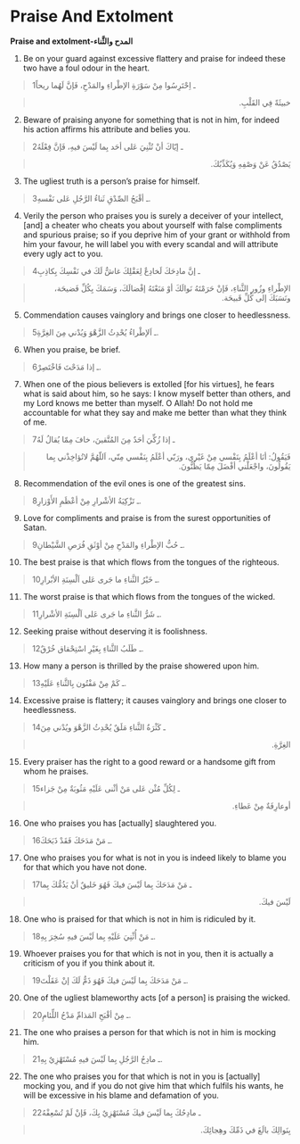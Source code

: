 Praise And Extolment
====================

**Praise and extolment-المدح والثَّناء**

1. Be on your guard against excessive flattery and praise for indeed
these two have a foul odour in the heart.

> 1ـ اِحْتَرِسُوا مِنْ سَوْرَةِ الإطْراءِ والمَدْحِ، فَإنَّ لَهُما ريحاً
<blockquote dir="rtl">
  <p>
خبيثَةً فِي القَلْبِ.
  </p>
</blockquote>

2. Beware of praising anyone for something that is not in him, for
indeed his action affirms his attribute and belies you.

> 2ـ إيّاكَ أنْ تُثْنِيَ عَلى أحَد بِما لَيْسَ فيهِ، فَإنَّ فِعْلَهُ
<blockquote dir="rtl">
  <p>
يَصْدُقُ عَنْ وَصْفِهِ وَيُكَذِّبُكَ.
  </p>
</blockquote>

3. The ugliest truth is a person’s praise for himself.

> 3ـ أقْبَحُ الصِّدْقِ ثَناءُ الرَّجُلِ عَلى نَفْسهِ.

4. Verily the person who praises you is surely a deceiver of your
intellect, [and] a cheater who cheats you about yourself with false
compliments and spurious praise; so if you deprive him of your grant or
withhold from him your favour, he will label you with every scandal and
will attribute every ugly act to you.

> 4ـ إنَّ مادِحَكَ لَخادِعٌ لِعَقْلِكَ غاشٌّ لَكَ في نَفْسِكَ بِكاذِبِ
<blockquote dir="rtl">
  <p>
الإطْراءِ وزُورِ الثَّناءِ، فَإنْ حَرَمْتَهُ نَوالَكَ أوْ مَنَعْتَهُ
إفْضالَكَ، وَسَمَكَ بِكُلِّ فَضيحَة، ونَسَبَكَ إلى كُلِّ قَبيحَة.
  </p>
</blockquote>

5. Commendation causes vainglory and brings one closer to heedlessness.

> 5ـ اَلإطْراءُ يُحْدِثُ الزَّهْوَ وَيُدْني مِنَ الغِرَّةِ.

6. When you praise, be brief.

> 6ـ إذا مَدَحْتَ فَاخْتَصِرْ.

7. When one of the pious believers is extolled [for his virtues], he
fears what is said about him, so he says: I know myself better than
others, and my Lord knows me better than myself. O Allah! Do not hold me
accountable for what they say and make me better than what they think of
me.

> 7ـ إذا زُكِّيَ أحَدٌ مِنَ المُتَّقينَ، خافَ مِمّا يُقالُ لَهُ
<blockquote dir="rtl">
  <p>
فَيَقُولُ: أنَا أعْلَمُ بِنَفْسي مِنْ غَيْري، ورَبّي أعْلَمُ بِنَفْسي
مِنّي، اَللّهُمَّ لاتُؤاخِذْني بِما يَقُولُونَ، واجْعَلْني أفْضَلَ
مِمّا يَظُنُّونَ.
  </p>
</blockquote>

8. Recommendation of the evil ones is one of the greatest sins.

> 8ـ تَزْكِيَةُ الأشْرارِ مِنْ أعْظَمِ الأَوْزارِ.

9. Love for compliments and praise is from the surest opportunities of
Satan.

> 9ـ حُبُّ الإطْراءِ والمَدْحِ مِنْ أوْثَقِ فُرَصِ الشَّيْطانِ.

10. The best praise is that which flows from the tongues of the
righteous.

> 10ـ خَيْرُ الثَّناءِ ما جَرى عَلى اَلْسِنَةِ الأبْرارِ.

11. The worst praise is that which flows from the tongues of the wicked.

> 11ـ شَرُّ الثَّناءِ ما جَرى عَلى اَلْسِنَةِ الأشْرارِ.

12. Seeking praise without deserving it is foolishness.

> 12ـ طَلَبُ الثَّناءِ بِغَيْرِ اسْتِحْقاق خُرْقٌ.

13. How many a person is thrilled by the praise showered upon him.

> 13ـ كَمْ مِنْ مَفْتُون بِالثَّناءِ عَلَيْهِ.

14. Excessive praise is flattery; it causes vainglory and brings one
closer to heedlessness.

> 14ـ كَثْرَةُ الثَّناءِ مَلَقٌ يُحْدِثُ الزَّهْوَ ويُدْني مِنَ
<blockquote dir="rtl">
  <p>
الغِرَّةِ.
  </p>
</blockquote>

15. Every praiser has the right to a good reward or a handsome gift from
whom he praises.

> 15ـ لِكُلِّ مُثْن عَلى مَنْ أثْنى عَلَيْهِ مَثُوبَةٌ مِنْ جَزاء
<blockquote dir="rtl">
  <p>
أوعارِفَةٌ مِنْ عَطاءِ.
  </p>
</blockquote>

16. One who praises you has [actually] slaughtered you.

> 16ـ مَنْ مَدَحَكَ فَقَدْ ذَبَحَكَ.

17. One who praises you for what is not in you is indeed likely to blame
you for that which you have not done.

> 17ـ مَنْ مَدَحَكَ بِما لَيْسَ فيكَ فَهُوَ خَليقٌ أنْ يَذُمُّكَ بِما
<blockquote dir="rtl">
  <p>
لَيْسَ فيكَ.
  </p>
</blockquote>

18. One who is praised for that which is not in him is ridiculed by it.

> 18ـ مَنْ أُثْنِيَ عَلَيْهِ بِما لَيْسَ فيهِ سُخِرَ بِهِ.

19. Whoever praises you for that which is not in you, then it is
actually a criticism of you if you think about it.

> 19ـ مَنْ مَدَحَكَ بِما لَيْسَ فيكَ فَهُوَ ذَمٌّ لَكَ إنْ عَقَلْتَ.

20. One of the ugliest blameworthy acts [of a person] is praising the
wicked.

> 20ـ مِنْ أقْبَحِ المَذامِّ مَدْحُ اللِّئامِ.

21. The one who praises a person for that which is not in him is mocking
him.

> 21ـ مادِحُ الرَّجُلِ بِما لَيْسَ فيهِ مُسْتَهْزِيٌ بِهِ.

22. The one who praises you for that which is not in you is [actually]
mocking you, and if you do not give him that which fulfils his wants, he
will be excessive in his blame and defamation of you.

> 22ـ مادِحُكَ بِما لَيْسَ فيكَ مُسْتَهْزِيٌ بِكَ، فَإنْ لَمْ تُسْعِفْهُ
<blockquote dir="rtl">
  <p>
بِنَوالِكَ بالَغَ في ذَمِّكَ وهِجائِكَ.
  </p>
</blockquote>


